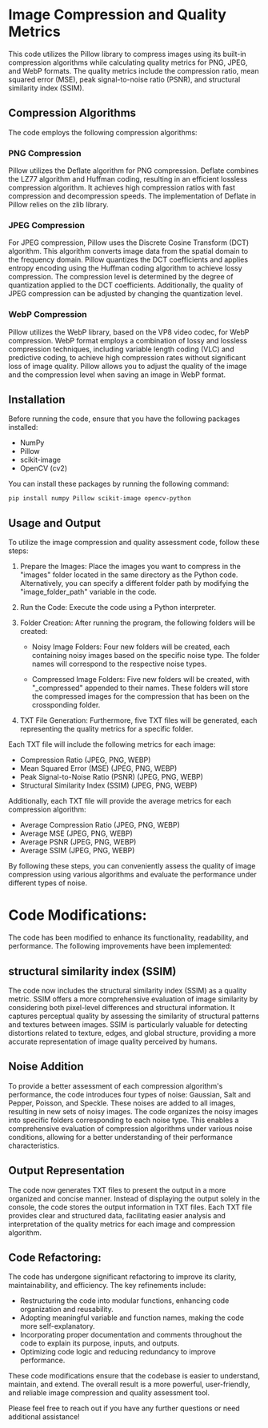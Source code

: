 # Image Compression and Quality Metrics


This code utilizes the Pillow library to compress images using its built-in compression algorithms while calculating quality metrics for PNG, JPEG, and WebP formats. The quality metrics include the compression ratio, mean squared error (MSE), peak signal-to-noise ratio (PSNR), and structural similarity index (SSIM).


## Compression Algorithms

The code employs the following compression algorithms:

### PNG Compression

Pillow utilizes the Deflate algorithm for PNG compression. Deflate combines the LZ77 algorithm and Huffman coding, resulting in an efficient lossless compression algorithm. It achieves high compression ratios with fast compression and decompression speeds. The implementation of Deflate in Pillow relies on the zlib library.


### JPEG Compression

For JPEG compression, Pillow uses the Discrete Cosine Transform (DCT) algorithm. This algorithm converts image data from the spatial domain to the frequency domain. Pillow quantizes the DCT coefficients and applies entropy encoding using the Huffman coding algorithm to achieve lossy compression. The compression level is determined by the degree of quantization applied to the DCT coefficients. Additionally, the quality of JPEG compression can be adjusted by changing the quantization level.

### WebP Compression

Pillow utilizes the WebP library, based on the VP8 video codec, for WebP compression. WebP format employs a combination of lossy and lossless compression techniques, including variable length coding (VLC) and predictive coding, to achieve high compression rates without significant loss of image quality. Pillow allows you to adjust the quality of the image and the compression level when saving an image in WebP format.



## Installation

Before running the code, ensure that you have the following packages installed:

* NumPy
* Pillow
* scikit-image
* OpenCV (cv2)

You can install these packages by running the following command:

```
pip install numpy Pillow scikit-image opencv-python

```


## Usage and Output


To utilize the image compression and quality assessment code, follow these steps:

1. Prepare the Images: Place the images you want to compress in the "images" folder located in the same directory as the Python code. Alternatively, you can specify a different folder path by modifying the "image_folder_path" variable in the code.

2. Run the Code: Execute the code using a Python interpreter.

3. Folder Creation: After running the program, the following folders will be created:

	* Noisy Image Folders: Four new folders will be created, each containing noisy images based on the specific noise type. The folder names will correspond to the respective noise types.

	* Compressed Image Folders: Five new folders will be created, with "_compressed" appended to their names. These folders will store the compressed images for the compression that has been on the crossponding folder.

4. TXT File Generation: Furthermore, five TXT files will be generated, each representing the quality metrics for a specific folder.

Each TXT file will include the following metrics for each image:

* Compression Ratio (JPEG, PNG, WEBP)
* Mean Squared Error (MSE) (JPEG, PNG, WEBP)
* Peak Signal-to-Noise Ratio (PSNR) (JPEG, PNG, WEBP)
* Structural Similarity Index (SSIM) (JPEG, PNG, WEBP)

Additionally, each TXT file will provide the average metrics for each compression algorithm:

* Average Compression Ratio (JPEG, PNG, WEBP)
* Average MSE (JPEG, PNG, WEBP)
* Average PSNR (JPEG, PNG, WEBP)
* Average SSIM (JPEG, PNG, WEBP)

By following these steps, you can conveniently assess the quality of image compression using various algorithms and evaluate the performance under different types of noise.


# Code Modifications:

The code has been modified to enhance its functionality, readability, and performance. The following improvements have been implemented:

## structural similarity index (SSIM)

The code now includes the structural similarity index (SSIM) as a quality metric. SSIM offers a more comprehensive evaluation of image similarity by considering both pixel-level differences and structural information. It captures perceptual quality by assessing the similarity of structural patterns and textures between images. SSIM is particularly valuable for detecting distortions related to texture, edges, and global structure, providing a more accurate representation of image quality perceived by humans.


## Noise Addition

To provide a better assessment of each compression algorithm's performance, the code introduces four types of noise: Gaussian, Salt and Pepper, Poisson, and Speckle. These noises are added to all images, resulting in new sets of noisy images. The code organizes the noisy images into specific folders corresponding to each noise type. This enables a comprehensive evaluation of compression algorithms under various noise conditions, allowing for a better understanding of their performance characteristics.

## Output Representation

The code now generates TXT files to present the output in a more organized and concise manner. Instead of displaying the output solely in the console, the code stores the output information in TXT files. Each TXT file provides clear and structured data, facilitating easier analysis and interpretation of the quality metrics for each image and compression algorithm.

## Code Refactoring: 

The code has undergone significant refactoring to improve its clarity, maintainability, and efficiency. The key refinements include:

* Restructuring the code into modular functions, enhancing code organization and reusability.
* Adopting meaningful variable and function names, making the code more self-explanatory.
* Incorporating proper documentation and comments throughout the code to explain its purpose, inputs, and outputs.
* Optimizing code logic and reducing redundancy to improve performance.

These code modifications ensure that the codebase is easier to understand, maintain, and extend. The overall result is a more powerful, user-friendly, and reliable image compression and quality assessment tool.

Please feel free to reach out if you have any further questions or need additional assistance!